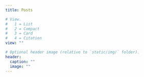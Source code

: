```yaml
---
title: Posts

# View.
#   1 = List
#   2 = Compact
#   3 = Card
#   4 = Citation
view: ""

# Optional header image (relative to `static/img/` folder).
header:
  caption: ""
  image: ""
---
```

